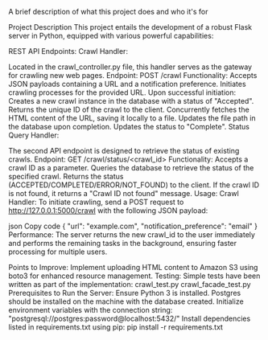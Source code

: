 A brief description of what this project does and who it's for

Project Description This project entails the development of a robust Flask server in Python, equipped with various powerful capabilities:

REST API Endpoints: Crawl Handler:

Located in the crawl_controller.py file, this handler serves as the gateway for crawling new web pages. Endpoint: POST /crawl Functionality: Accepts JSON payloads containing a URL and a notification preference. Initiates crawling processes for the provided URL. Upon successful initiation: Creates a new crawl instance in the database with a status of "Accepted". Returns the unique ID of the crawl to the client. Concurrently fetches the HTML content of the URL, saving it locally to a file. Updates the file path in the database upon completion. Updates the status to "Complete". Status Query Handler:

The second API endpoint is designed to retrieve the status of existing crawls. Endpoint: GET /crawl/status/<crawl_id> Functionality: Accepts a crawl ID as a parameter. Queries the database to retrieve the status of the specified crawl. Returns the status (ACCEPTED/COMPLETED/ERROR/NOT_FOUND) to the client. If the crawl ID is not found, it returns a "Crawl ID not found" message. Usage: Crawl Handler: To initiate crawling, send a POST request to http://127.0.0.1:5000/crawl with the following JSON payload:

json Copy code { "url": "example.com", "notification_preference": "email" } Performance: The server returns the new crawl_id to the user immediately and performs the remaining tasks in the background, ensuring faster processing for multiple users.

Points to Improve: Implement uploading HTML content to Amazon S3 using boto3 for enhanced resource management. Testing: Simple tests have been written as part of the implementation: crawl_test.py crawl_facade_test.py Prerequisites to Run the Server: Ensure Python 3 is installed. Postgres should be installed on the machine with the database created. Initialize environment variables with the connection string: "postgresql://postgres:password@localhost:5432/" Install dependencies listed in requirements.txt using pip: pip install -r requirements.txt
